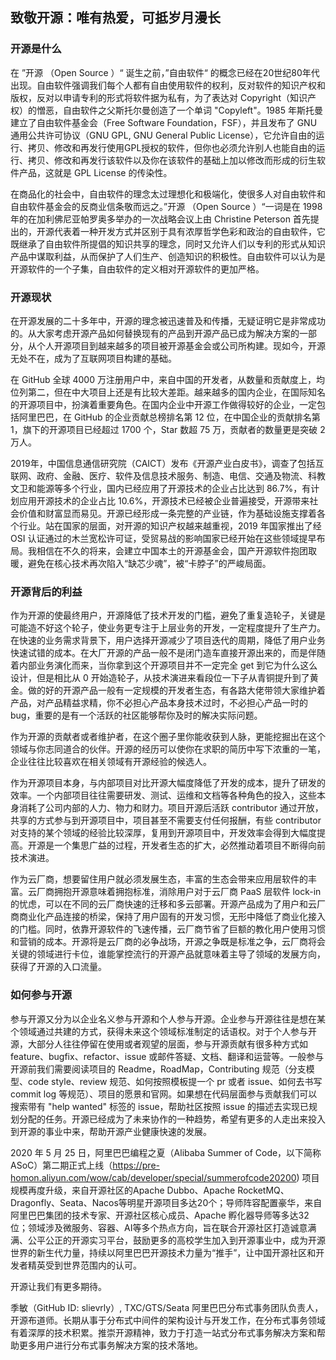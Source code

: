 ## 致敬开源：唯有热爱，可抵岁月漫长
### 开源是什么    
在 ”开源 （Open Source ）“ 诞生之前，”自由软件“ 的概念已经在20世纪80年代出现。自由软件强调我们每个人都有自由使用软件的权利，反对软件的知识产权和版权，反对以申请专利的形式将软件据为私有，为了表达对 Copyright（知识产权）的憎恶，自由软件之父斯托尔曼创造了一个单词 "Copyleft"。1985 年斯托曼建立了自由软件基金会（Free Software Foundation，FSF），并且发布了 GNU 通用公共许可协议（GNU GPL, GNU General Public License），它允许自由的运行、拷贝、修改和再发行使用GPL授权的软件，但你也必须允许别人也能自由的运行、拷贝、修改和再发行该软件以及你在该软件的基础上加以修改而形成的衍生软件产品，这就是 GPL License 的传染性。

在商品化的社会中，自由软件的理念太过理想化和极端化，使很多人对自由软件和自由软件基金会的反商业信条敬而远之。”开源 （Open Source ）“一词是在 1998 年的在加利佛尼亚帕罗奥多举办的一次战略会议上由 Christine Peterson 首先提出的，开源代表着一种开发方式并区别于具有浓厚哲学色彩和政治的自由软件，它既继承了自由软件所提倡的知识共享的理念，同时又允许人们以专利的形式从知识产品中谋取利益，从而保护了人们生产、创造知识的积极性。自由软件可以认为是开源软件的一个子集，自由软件的定义相对开源软件的更加严格。

### 开源现状   
在开源发展的二十多年中，开源的理念被迅速普及和传播，无疑证明它是非常成功的。从大家考虑开源产品如何替换现有的产品到开源产品已成为解决方案的一部分，从个人开源项目到越来越多的项目被开源基金会或公司所构建。现如今，开源无处不在，成为了互联网项目构建的基础。

在 GitHub 全球 4000 万注册用户中，来自中国的开发者，从数量和贡献度上，均位列第二，但在中大项目上还是有比较大差距。越来越多的国内企业，在国际知名的开源项目中，扮演着重要角色。在国内企业中开源工作做得较好的企业，一定包括阿里巴巴，在 GitHub 的企业贡献总榜排名第 12 位，在中国企业的贡献排名第 1，旗下的开源项目已经超过 1700 个，Star 数超 75 万，贡献者的数量更是突破 2万人。

2019年，中国信息通信研究院（CAICT）发布《开源产业白皮书》，调查了包括互联网、政府、金融、医疗、软件及信息技术服务、制造、电信、交通及物流、科教文卫和能源等多个行业，国内已经应用了开源技术的企业占比达到 86.7%，有计划应用开源技术的企业占比 10.6%，开源技术已经被企业普遍接受，开源带来社会价值和财富显而易见。开源已经形成一条完整的产业链，作为基础设施支撑着各个行业。站在国家的层面，对开源的知识产权越来越重视，2019 年国家推出了经 OSI 认证通过的木兰宽松许可证，受贸易战的影响国家已经开始在这些领域提早布局。我相信在不久的将来，会建立中国本土的开源基金会，国产开源软件抱团取暖，避免在核心技术再次陷入“缺芯少魂”，被“卡脖子”的严峻局面。

### 开源背后的利益
作为开源的使最终用户，开源降低了技术开发的门槛，避免了重复造轮子，关键是可能造不好这个轮子，使业务更专注于上层业务的开发，一定程度提升了生产力。在快速的业务需求背景下，用户选择开源减少了项目迭代的周期，降低了用户业务快速试错的成本。在大厂开源的产品一般不是闭门造车直接开源出来的，而是伴随着内部业务演化而来，当你拿到这个开源项目并不一定完全 get 到它为什么这么设计，但是相比从 0 开始造轮子，从技术演进来看段位一下子从青铜提升到了黄金。做的好的开源产品一般有一定规模的开发者生态，有各路大佬带领大家维护着产品，对产品精益求精，你不必担心产品本身技术过时，不必担心产品一时的 bug，重要的是有一个活跃的社区能够帮你及时的解决实际问题。

作为开源的贡献者或者维护者，在这个圈子里你能收获到人脉，更能挖掘出在这个领域与你志同道合的伙伴。开源的经历可以使你在求职的简历中写下浓重的一笔，企业往往比较喜欢在相关领域有开源经验的候选人。

作为开源项目本身，与内部项目对比开源大幅度降低了开发的成本，提升了研发的效率。一个内部项目往往需要研发、测试、运维和文档等各种角色的投入，这些本身消耗了公司内部的人力、物力和财力。项目开源后活跃 contributor 通过开放，共享的方式参与到开源项目中，项目甚至不需要支付任何报酬，有些 contributor 对支持的某个领域的经验比较深厚，复用到开源项目中，开发效率会得到大幅度提高。开源是一个集思广益的过程，开发者生态的扩大，必然推动着项目不断得向前技术演进。

作为云厂商，想要留住用户就必须发展生态，丰富的生态会带来应用层软件的丰富。云厂商拥抱开源意味着拥抱标准，消除用户对于云厂商 PaaS 层软件 lock-in 的忧虑，可以在不同的云厂商快速的迁移和多云部署。开源产品成为了用户和云厂商商业化产品连接的桥梁，保持了用户固有的开发习惯，无形中降低了商业化接入的门槛。同时，依靠开源软件的飞速传播，云厂商节省了巨额的教化用户使用习惯和营销的成本。开源将是云厂商的必争战场，开源之争既是标准之争，云厂商将会关键的领域进行卡位，谁能掌控流行的开源产品就意味着主导了领域的发展方向，获得了开源的入口流量。

### 如何参与开源
参与开源又分为以企业名义参与开源和个人参与开源。企业参与开源往往是想在某个领域通过共建的方式，获得未来这个领域标准制定的话语权。对于个人参与开源，大部分人往往停留在使用或者观望的层面，参与开源贡献有很多种方式如 feature、bugfix、refactor、issue 或邮件答疑、文档、翻译和运营等。一般参与开源前我们需要阅读项目的 Readme，RoadMap，Contributing 规范（分支模型、code style、review 规范、如何按照模板提一个 pr 或者 issue、如何去书写 commit log 等规范）、项目的愿景和官网。如果想在代码层面参与贡献我们可以搜索带有 "help wanted" 标签的 issue，帮助社区按照 issue 的描述去实现已规划分配的任务。开源已经成为了未来协作的一种趋势，希望有更多的人走出来投入到开源的事业中来，帮助开源产业健康快速的发展。

2020 年 5 月 25 日，阿里巴巴编程之夏（Alibaba Summer of Code，以下简称ASoC）第二期正式上线（https://pre-homon.aliyun.com/wow/cab/developer/special/summerofcode20200) 项目规模再度升级，来自开源社区的Apache Dubbo、Apache RocketMQ、Dragonfly、Seata、Nacos等明星开源项目多达20个；导师阵容配置豪华，来自阿里巴巴集团的技术专家、开源社区核心成员、Apache 孵化器导师等多达32位；领域涉及微服务、容器、AI等多个热点方向，旨在联合开源社区打造诚意满满、公平公正的开源实习平台，鼓励更多的高校学生加入到开源事业中，成为开源世界的新生代力量，持续以阿里巴巴开源技术力量为“推手”，让中国开源社区和开发者精英受到世界范围内的认可。

开源让我们有更多期待。

季敏（GitHub ID: slievrly）, TXC/GTS/Seata 阿里巴巴分布式事务团队负责人，开源布道师。长期从事于分布式中间件的架构设计与开发工作，在分布式事务领域有着深厚的技术积累。推崇开源精神，致力于打造一站式分布式事务解决方案和帮助更多用户进行分布式事务解决方案的技术落地。

